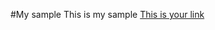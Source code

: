 #My sample
This is my sample
[This is your link](https://www.adb.org/sites/default/files/publication/177643/ewp-469.pdf)

